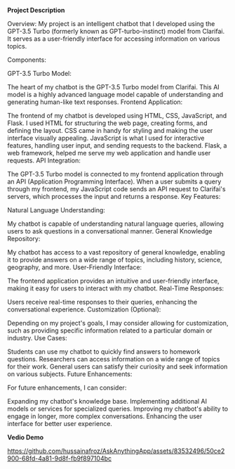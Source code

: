**Project Description**

Overview:
My project is an intelligent chatbot that I developed using the GPT-3.5 Turbo (formerly known as GPT-turbo-instinct) model from Clarifai. It serves as a user-friendly interface for accessing information on various topics.

Components:

GPT-3.5 Turbo Model:

The heart of my chatbot is the GPT-3.5 Turbo model from Clarifai. This AI model is a highly advanced language model capable of understanding and generating human-like text responses.
Frontend Application:

The frontend of my chatbot is developed using HTML, CSS, JavaScript, and Flask.
I used HTML for structuring the web page, creating forms, and defining the layout.
CSS came in handy for styling and making the user interface visually appealing.
JavaScript is what I used for interactive features, handling user input, and sending requests to the backend.
Flask, a web framework, helped me serve my web application and handle user requests.
API Integration:

The GPT-3.5 Turbo model is connected to my frontend application through an API (Application Programming Interface).
When a user submits a query through my frontend, my JavaScript code sends an API request to Clarifai's servers, which processes the input and returns a response.
Key Features:

Natural Language Understanding:

My chatbot is capable of understanding natural language queries, allowing users to ask questions in a conversational manner.
General Knowledge Repository:

My chatbot has access to a vast repository of general knowledge, enabling it to provide answers on a wide range of topics, including history, science, geography, and more.
User-Friendly Interface:

The frontend application provides an intuitive and user-friendly interface, making it easy for users to interact with my chatbot.
Real-Time Responses:

Users receive real-time responses to their queries, enhancing the conversational experience.
Customization (Optional):

Depending on my project's goals, I may consider allowing for customization, such as providing specific information related to a particular domain or industry.
Use Cases:

Students can use my chatbot to quickly find answers to homework questions.
Researchers can access information on a wide range of topics for their work.
General users can satisfy their curiosity and seek information on various subjects.
Future Enhancements:

For future enhancements, I can consider:

Expanding my chatbot's knowledge base.
Implementing additional AI models or services for specialized queries.
Improving my chatbot's ability to engage in longer, more complex conversations.
Enhancing the user interface for better user experience. 


**Vedio Demo**

https://github.com/hussainafroz/AskAnythingApp/assets/83532496/50ce2900-68fd-4a81-9d8f-fb9f897104bc


